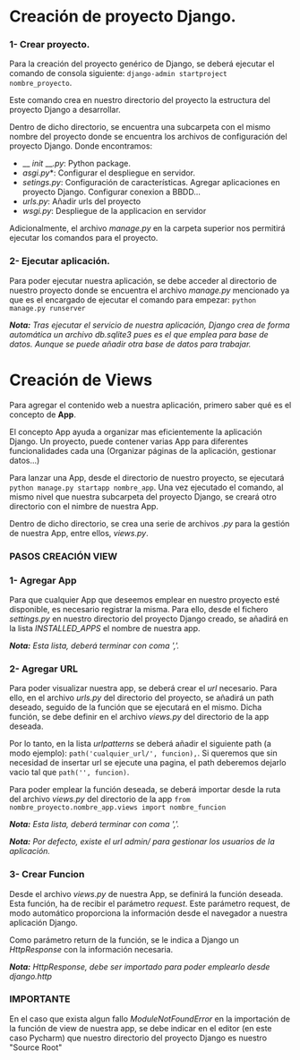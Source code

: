 # Creación de proyecto Django.

### 1- Crear proyecto.
Para la creación del proyecto genérico de Django, se deberá ejecutar 
el comando de consola siguiente:
``django-admin startproject nombre_proyecto``.

Este comando crea en nuestro directorio del proyecto la estructura del proyecto Django a desarrollar.

Dentro de dicho directorio, se encuentra una subcarpeta con el mismo nombre del proyecto donde
se encuentra los archivos de configuración del proyecto Django. Donde encontramos:
- __ *init* __*.py*: Python package.
- *asgi.py**: Configurar el despliegue en servidor.
- *setings.py*: Configuración de características. Agregar aplicaciones en proyecto Django. Configurar conexion a BBDD...
- *urls.py*: Añadir urls del proyecto
- *wsgi.py*: Despliegue de la applicacion en servidor

Adicionalmente, el archivo *manage.py* en la carpeta superior
nos permitirá ejecutar los comandos para el proyecto.

### 2- Ejecutar aplicación.
Para poder ejecutar nuestra aplicación, se debe acceder al directorio de nuestro proyecto
donde se encuentra el archivo *manage.py* mencionado ya que es el encargado de ejecutar
el comando para empezar: ``python manage.py runserver``

***Nota:*** *Tras ejecutar el servicio de nuestra aplicación, Django crea de forma automática
un archivo *db.sqlite3* pues es el que emplea para base de datos. Aunque se puede añadir 
otra base de datos para trabajar.*

# Creación de Views
Para agregar el contenido web a nuestra aplicación, primero saber qué es el concepto de **App**.

El concepto App ayuda a organizar mas eficientemente la aplicación Django. Un proyecto, puede contener
varias App para diferentes funcionalidades cada una (Organizar páginas de la aplicación, 
gestionar datos...)

Para lanzar una App, desde el directorio de nuestro proyecto, se ejecutará ``python manage.py startapp nombre_app``.
Una vez ejecutado el comando, al mismo nivel que nuestra subcarpeta del proyecto Django, se creará otro directorio
con el nimbre de nuestra App.

Dentro de dicho directorio, se crea una serie de archivos *.py* para la gestión de nuestra App, entre ellos, 
*views.py*.

### PASOS CREACIÓN VIEW
### 1- Agregar App
Para que cualquier App que deseemos emplear en nuestro proyecto esté disponible, es necesario
registrar la misma. Para ello, desde el fichero *settings.py* en nuestro directorio del proyecto 
Django creado, se añadirá en la lista *INSTALLED_APPS* el nombre de nuestra app.

***Nota:*** *Esta lista, deberá terminar con coma ','.*

### 2- Agregar URL
Para poder visualizar nuestra app, se deberá crear el *url* necesario. Para ello, en el 
archivo *urls.py* del directorio del proyecto, se añadirá un path deseado, seguido de la función que 
se ejecutará en el mismo. Dicha función, se debe definir en el archivo *views.py* del directorio de la 
app deseada.

Por lo tanto, en la lista *urlpatterns* se deberá añadir el siguiente path (a modo ejemplo):
``path('cualquier_url/', funcion),``. Si queremos que sin necesidad de insertar url se ejecute una pagina, 
el path deberemos dejarlo vacio tal que ``path('', funcion)``.

Para poder emplear la función deseada, se deberá importar desde la ruta del archivo *views.py* del
directorio de la app ``from nombre_proyecto.nombre_app.views import nombre_funcion``

***Nota:*** *Esta lista, deberá terminar con coma ','.*

***Nota:*** *Por defecto, existe el url admin/ para gestionar los usuarios de la aplicación.*

### 3- Crear Funcion
Desde el archivo *views.py* de nuestra App, se definirá la función deseada. Esta función, ha de recibir el 
parámetro *request*. Este parámetro request, de modo automático proporciona la información desde el navegador
a nuestra aplicación Django.

Como parámetro return de la función, se le indica a Django un *HttpResponse* con la información necesaria.

***Nota:*** *HttpResponse, debe ser importado para poder emplearlo desde django.http*

### IMPORTANTE
En el caso que exista algun fallo *ModuleNotFoundError* en la importación de la función de view de nuestra app,
se debe indicar en el editor (en este caso Pycharm) que nuestro directorio del proyecto Django es nuestro "Source Root"